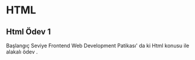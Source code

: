 # HTML

## Html Ödev 1

Başlangıç Seviye Frontend Web Development Patikası' da ki Html konusu ile alakalı ödev .
